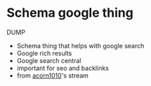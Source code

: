 # Schema google thing

DUMP

- Schema thing that helps with google search
- Google rich results
- Google search central
- important for seo and backlinks
- from [acorn1010]'s stream

[acorn1010]: https://www.twitch.tv/acorn1010


